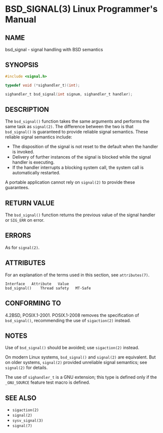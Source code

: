# BSD_SIGNAL(3) Linux Programmer's Manual
## NAME
bsd_signal - signal handling with BSD semantics

## SYNOPSIS
```c
#include <signal.h>

typedef void (*sighandler_t)(int);

sighandler_t bsd_signal(int signum, sighandler_t handler);
```

## DESCRIPTION
The `bsd_signal()` function takes the same arguments and performs the same task as `signal(2)`. The difference between the two is that `bsd_signal()` is guaranteed to provide reliable signal semantics. These reliable signal semantics include:

- The disposition of the signal is not reset to the default when the handler is invoked.
- Delivery of further instances of the signal is blocked while the signal handler is executing.
- If the handler interrupts a blocking system call, the system call is automatically restarted.

A portable application cannot rely on `signal(2)` to provide these guarantees.

## RETURN VALUE
The `bsd_signal()` function returns the previous value of the signal handler or `SIG_ERR` on error.

## ERRORS
As for `signal(2)`.

## ATTRIBUTES
For an explanation of the terms used in this section, see `attributes(7)`.

```
Interface   Attribute   Value
bsd_signal()    Thread safety   MT-Safe
```

## CONFORMING TO
4.2BSD, POSIX.1-2001. POSIX.1-2008 removes the specification of `bsd_signal()`, recommending the use of `sigaction(2)` instead.

## NOTES
Use of `bsd_signal()` should be avoided; use `sigaction(2)` instead.

On modern Linux systems, `bsd_signal()` and `signal(2)` are equivalent. But on older systems, `signal(2)` provided unreliable signal semantics; see `signal(2)` for details.

The use of `sighandler_t` is a GNU extension; this type is defined only if the `_GNU_SOURCE` feature test macro is defined.

## SEE ALSO
- `sigaction(2)`
- `signal(2)`
- `sysv_signal(3)`
- `signal(7)`

